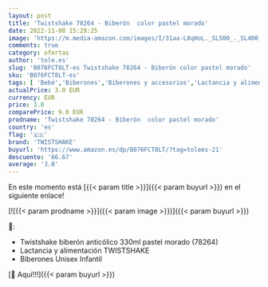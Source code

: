 ```yaml
---
layout: post
title: 'Twistshake 78264 - Biberón  color pastel morado'
date: 2022-11-08 15:29:25
image: 'https://m.media-amazon.com/images/I/31aa-L8qHoL._SL500_._SL400_.jpg'
comments: true
category: ofertas
author: 'tole.es'
slug: 'B076FCT8LT-es Twistshake 78264 - Biberón color pastel morado'
sku: 'B076FCT8LT-es'
tags: [ 'Bebé','Biberones','Biberones y accesorios','Lactancia y alimentación','biberón','twistshake','🇪🇸', ]
actualPrice: 3.0 EUR
currency: EUR
price: 3.0
comparePrice: 9.0 EUR
prodname: 'Twistshake 78264 - Biberón  color pastel morado'
country: 'es'
flag: '🇪🇸'
brand: 'TWISTSHAKE'
buyurl: 'https://www.amazon.es/dp/B076FCT8LT/?tag=tolees-21'
descuento: '66.67'
average: '3.0'
---
```


En este momento está [{{< param title >}}]({{< param buyurl >}}) en el siguiente enlace!

[![{{< param prodname >}}]({{< param image >}})]({{< param buyurl >}})

🔎:

- Twistshake biberón anticólico 330ml pastel morado (78264)
- Lactancia y alimentación TWISTSHAKE
- Biberones Unisex Infantil

[🛒 Aquí!!!]({{< param buyurl >}})
